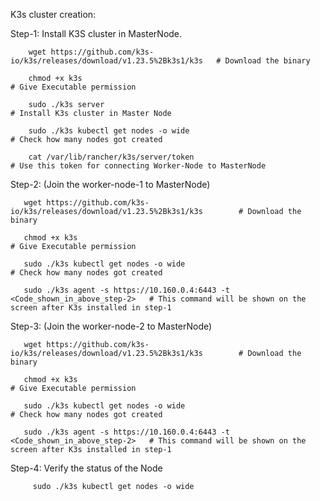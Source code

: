 K3s cluster creation:

Step-1: Install K3S cluster in MasterNode.​

        wget https://github.com/k3s-io/k3s/releases/download/v1.23.5%2Bk3s1/k3s   # Download the binary

        chmod +x k3s ​                                                            # Give Executable permission  

        sudo ./k3s server​                                                        # Install K3s cluster in Master Node   
        
        sudo ./k3s kubectl get nodes -o wide                                      # Check how many nodes got created
         
        cat /var/lib/rancher/k3s/server/token                                     # Use this token for connecting Worker-Node to MasterNode


Step-2: (Join the worker-node-1 to MasterNode)

       wget https://github.com/k3s-io/k3s/releases/download/v1.23.5%2Bk3s1/k3s        # Download the binary

       chmod +x k3s ​                                                                 # Give Executable permission  
       
       sudo ./k3s kubectl get nodes -o wide                                           # Check how many nodes got created
        
       sudo ./k3s agent -s https://10.160.0.4:6443 -t <Code_shown_in_above_step-2>​   # This command will be shown on the screen after K3s installed in step-1



Step-3: (Join the worker-node-2 to MasterNode)

       wget https://github.com/k3s-io/k3s/releases/download/v1.23.5%2Bk3s1/k3s        # Download the binary

       chmod +x k3s ​                                                                 # Give Executable permission  
       
       sudo ./k3s kubectl get nodes -o wide                                           # Check how many nodes got created
        
       sudo ./k3s agent -s https://10.160.0.4:6443 -t <Code_shown_in_above_step-2>​   # This command will be shown on the screen after K3s installed in step-1


Step-4: Verify the status of the Node

         sudo ./k3s kubectl get nodes -o wide​
